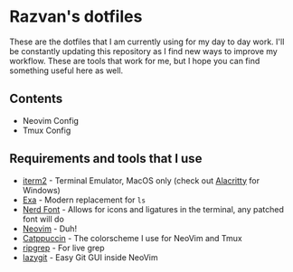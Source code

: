 # Razvan's dotfiles

These are the dotfiles that I am currently using for my day to day work. I'll be constantly updating this repository as I find new ways to improve my workflow. These are tools that work for me, but I hope you can find something useful here as well.

## Contents

- Neovim Config
- Tmux Config

## Requirements and tools that I use

- [iterm2](https://iterm2.com/) - Terminal Emulator, MacOS only (check out [Alacritty](https://github.com/alacritty/alacritty) for Windows)
- [Exa](https://github.com/ogham/exa) - Modern replacement for `ls`
- [Nerd Font](https://www.nerdfonts.com/) - Allows for icons and ligatures in the terminal, any patched font will do
- [Neovim](https://formulae.brew.sh/formula/neovim) - Duh!
- [Catppuccin](https://github.com/catppuccin/nvim) - The colorscheme I use for NeoVim and Tmux
- [ripgrep](https://github.com/BurntSushi/ripgrep) - For live grep
- [lazygit](https://github.com/jesseduffield/lazygit) - Easy Git GUI inside NeoVim
